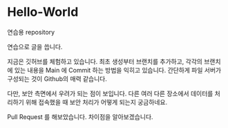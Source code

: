 # Hello-World
연습용 repository

연습으로 글을 씁니다.

지금은 깃허브를 체험하고 있습니다.
최초 생성부터 브랜치를 추가하고, 각각의 브랜치에 있는 내용을 Main 에 Commit 하는 방법을 익히고 있습니다.
간단하게 파일 서버가 구성되는 것이 Github의 매력 같습니다.

다만, 보안 측면에서 우려가 되는 점이 보입니다. 
다른 여러 다른 장소에서 데이터를 처리하기 위해 접속했을 때 보안 처리가 어떻게 되는지 궁금하네요.

Pull Request 를 해보았습니다.
차이점을 알아보겠습니다.

